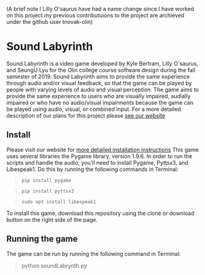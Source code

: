 (A brief note I Lilly O'saurus have had a name change since I have worked on this project my previous contributuions to the project are archieved under the github user tnovak-olin)

# Sound Labyrinth
Sound Labyrinth is a video game developed by Kyle Bertram, Lilly O'saurus, and SeungU Lyu for the Olin college course software design during the fall semester of 2019. Sound Labyrinth aims to provide the same experience through audio and/or visual feedback, so that the game can be played by people with varying levels of audio and visual perception. The game aims to provide the same experience to users who are visually impaired, audially impaired or who have no audio/visual impairments because the game can be played using audio, visual, or combined input. For a more detailed description of our plans for this project please [see our website](https://lillyosaurus.github.io/Sound-Labyrinth/)

## Install
Please visit our website for [more detailed installation instructions](https://lillyosaurus.github.io/Sound-Labyrinth/installation/)
This game uses several libraries the Pygame library, version 1.9.6. In order to run the scripts and handle the audio, you'll need to install Pygame, Pyttsx3, and Libespeak1. Do this by running the following commands in Terminal:

> `pip install pygame`

> `pip install pyttsx3`

> `sudo apt install libespeak1`

To install this game, download this repository using the clone or download button on the right side of the page.

## Running the game
The game can be run by running the following command in Terminal:

> python soundLabrynth.py
